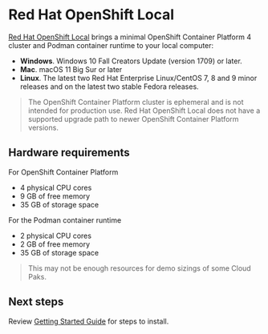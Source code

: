# Red Hat OpenShift Local

[Red Hat OpenShift Local](https://docs.redhat.com/en/documentation/red_hat_openshift_local/2.41) brings a minimal OpenShift Container Platform 4 cluster and Podman container runtime to your local computer:

- **Windows**. Windows 10 Fall Creators Update (version 1709) or later. 
- **Mac**. macOS 11 Big Sur or later
- **Linux**. The latest two Red Hat Enterprise Linux/CentOS 7, 8 and 9 minor releases and on the latest two stable Fedora releases.

> The OpenShift Container Platform cluster is ephemeral and is not intended for production use.
> Red Hat OpenShift Local does not have a supported upgrade path to newer OpenShift Container Platform versions.

## Hardware requirements

For OpenShift Container Platform

- 4 physical CPU cores
- 9 GB of free memory
- 35 GB of storage space

For the Podman container runtime

- 2 physical CPU cores
- 2 GB of free memory
- 35 GB of storage space

> This may not be enough resources for demo sizings of some Cloud Paks.

## Next steps

Review [Getting Started Guide](https://docs.redhat.com/en/documentation/red_hat_openshift_local/2.41) for steps to install.
